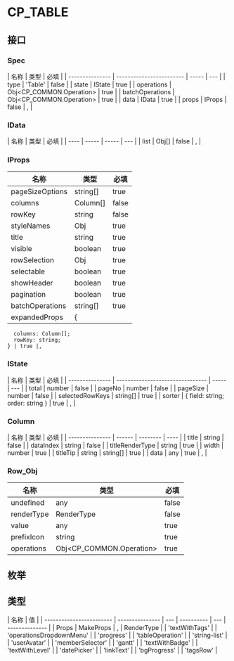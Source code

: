 # CP_TABLE

## 接口

### Spec

| 名称            | 类型                     | 必填  |
| --------------- | ------------------------ | ----- | --- |
| type            | 'Table'                  | false |
| state           | IState                   | true  |
| operations      | Obj<CP_COMMON.Operation> | true  |
| batchOperations | Obj<CP_COMMON.Operation> | true  |
| data            | IData                    | true  |
| props           | IProps                   | false | ,   |

### IData

| 名称 | 类型  | 必填  |
| ---- | ----- | ----- | --- |
| list | Obj[] | false | ,   |

### IProps

| 名称            | 类型     | 必填  |
| --------------- | -------- | ----- |
| pageSizeOptions | string[] | true  |
| columns         | Column[] | false |
| rowKey          | string   | false |
| styleNames      | Obj      | true  |
| title           | string   | true  |
| visible         | boolean  | true  |
| rowSelection    | Obj      | true  |
| selectable      | boolean  | true  |
| showHeader      | boolean  | true  |
| pagination      | boolean  | true  |
| batchOperations | string[] | true  |
| expandedProps   | {        |

      columns: Column[];
      rowKey: string;
    } | true |,

### IState

| 名称            | 类型                             | 必填  |
| --------------- | -------------------------------- | ----- | --- |
| total           | number                           | false |
| pageNo          | number                           | false |
| pageSize        | number                           | false |
| selectedRowKeys | string[]                         | true  |
| sorter          | { field: string; order: string } | true  | ,   |

### Column

| 名称            | 类型   | 必填     |
| --------------- | ------ | -------- | ---- |
| title           | string | false    |
| dataIndex       | string | false    |
| titleRenderType | string | true     |
| width           | number | true     |
| titleTip        | string | string[] | true |
| data            | any    | true     | ,    |

### Row_Obj

| 名称       | 类型                     | 必填  |
| ---------- | ------------------------ | ----- |
| undefined  | any                      | false |
| renderType | RenderType               | false |
| value      | any                      | true  |
| prefixIcon | string                   | true  |
| operations | Obj<CP_COMMON.Operation> | true  |

## 枚举

## 类型

| 名称                     | 值              |
| ------------------------ | --------------- | --- | ---------- | --- | -------------- |
| Props                    | MakeProps<Spec> | ,   | RenderType |     | 'textWithTags' |
| 'operationsDropdownMenu' |
| 'progress'               |
| 'tableOperation'         |
| 'string-list'            |
| 'userAvatar'             |
| 'memberSelector'         |
| 'gantt'                  |
| 'textWithBadge'          |
| 'textWithLevel'          |
| 'datePicker'             |
| 'linkText'               |
| 'bgProgress'             |
| 'tagsRow'                |
